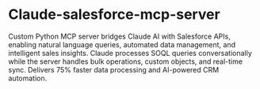 # Claude-salesforce-mcp-server
Custom Python MCP server bridges Claude AI with Salesforce APIs, enabling natural language queries, automated data management, and intelligent sales insights. Claude processes SOQL queries conversationally while the server handles bulk operations, custom objects, and real-time sync. Delivers 75% faster data processing and AI-powered CRM automation.
